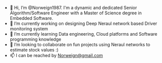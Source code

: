 - 👋 Hi, I’m @Norweign1987. I'm a dynamic and dedicated Senior Algorithm/Software Engineer with a Master of Science degree in Embedded Software.
- 👀 I’m currently working on designing Deep Neraul network based Driver monitoring system
- 🌱 I’m currently learning Data engineering, Cloud platforms and Software programming knowledge
- 💞️ I’m looking to collaborate on fun projects using Neraul networks to estimate stock values :) 
- 📫 I can be reached by Norweign@gmail.com

<!---
Norweign1987/Norweign1987 is a ✨ special ✨ repository because its `README.md` (this file) appears on your GitHub profile.
You can click the Preview link to take a look at your changes.
--->

